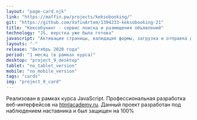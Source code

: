 ```yaml
---
layout: "page-card.njk"
link: "https://maffin.pw/projects/keksobooking/"
git: "https://github.com/VafinArtem/1394233-keksobooking-21"
title: "Кексобукинг - сервис поиска и размещения объявлений"
technology: "JS, верстка уже была готова"
javascript: "Активация страницы, валидация формы, загрузка и отправка данных, отоюражение меток на карте, пережвижение главной метки по карте, показ сообщений об ошибках и сообщения успеха"
layouts: "-"
release: "Октябрь 2020 года"
period: "1 месяц (в рамках курса)"
desktop: "project_9_desktop"
tablet: "no_tablet_version"
mobile: "no_mobile_version"
tags: "cards"
img: "project_9_card"
---
```


Реализован в рамках курса JavaScript. Профессиональная разработка веб-интерфейсов на [htmlacademy.ru](https:htmlacademy.ru). Данный проект разработан под наблюдением наставника и был защищен на 100%
